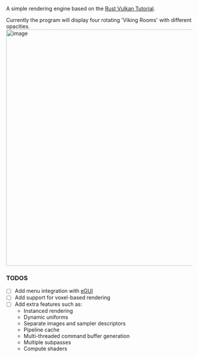 A simple rendering engine based on the [Rust Vulkan Tutorial](https://kylemayes.github.io/vulkanalia/introduction.html). 


Currently the program will display four rotating 'Viking Rooms' with different opacities. 
<img width="907" height="638" alt="image" src="https://github.com/user-attachments/assets/75ac6c83-1964-42fe-90d7-b0159a6307e4" />

### TODOS
- [ ] Add menu integration with [eGUI](https://github.com/emilk/egui)
- [ ] Add support for voxel-based rendering
- [ ] Add extra features such as: 
    - Instanced rendering
    - Dynamic uniforms
    - Separate images and sampler descriptors
    - Pipeline cache
    - Multi-threaded command buffer generation
    - Multiple subpasses
    - Compute shaders
 
